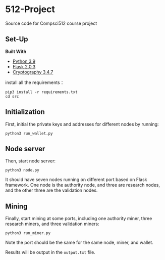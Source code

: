 # 512-Project
Source code for Compsci512 course project

## Set-Up

**Built With**

- [Python 3.9](https://www.python.org/)
- [Flask 2.0.3](https://pypi.org/project/Flask/)
- [Cryptography 3.4.7](https://pypi.org/project/cryptography/)

install all the requirements：
```shell
pip3 install -r requirements.txt
cd src
````

## Initialization
First, initial the private keys and addresses for different nodes by running:

```shell
python3 run_wallet.py
```

## Node server
Then, start node server:

```shell
python3 node.py
```
It should have seven nodes running on different port based on Flask framework. One node is the authority node, and three are research nodes, and the other three are the validation nodes.


## Mining
Finally, start mining at some ports, including one authority miner, three research miners, and three validation miners:

```shell
python3 run_miner.py
```

Note the port should be the same for the same node, miner, and wallet.

Results will be output in the `output.txt` file.

